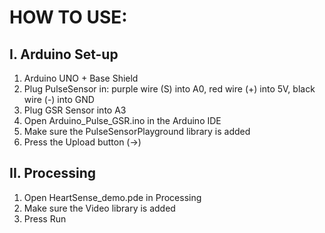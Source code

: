 # HOW TO USE:

## I. Arduino Set-up
1. Arduino UNO + Base Shield
2. Plug PulseSensor in: purple wire (S) into A0, red wire (+) into 5V, black wire (-) into GND
3. Plug GSR Sensor into A3
4. Open Arduino_Pulse_GSR.ino in the Arduino IDE
5. Make sure the PulseSensorPlayground library is added
6. Press the Upload button (->)

## II. Processing
1. Open HeartSense_demo.pde in Processing
2. Make sure the Video library is added
3. Press Run